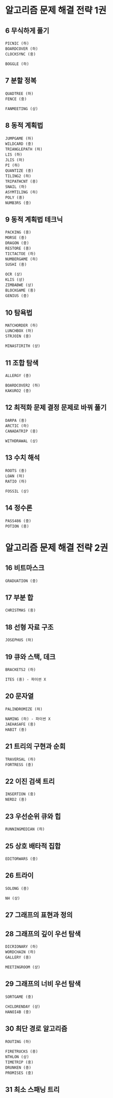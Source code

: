 # 알고리즘 문제 해결 전략 1권
## 6 무식하게 풀기
    PICNIC (하)
    BOARDCOVER (하)
    CLOCKSYNC (중)
        
    BOGGLE (하)
        
## 7 분할 정복
    QUADTREE (하)
    FENCE (중)
        
    FANMEETING (상)
        
## 8 동적 계획법
    JUMPGAME (하)
    WILDCARD (중)
    TRIANGLEPATH (하)
    LIS (하)
    JLIS (하)
    PI (하)
    QUANTIZE (중)
    TILING2 (하)
    TRIPATHCNT (중)
    SNAIL (하)
    ASYMTILING (하)
    POLY (중)
    NUMB3RS (중)
        
## 9 동적 계획법 테크닉
    PACKING (중)
    MORSE (중)
    DRAGON (중)
    RESTORE (중)
    TICTACTOE (하)
    NUMBERGAME (하)
    SUSHI (중)
        
    OCR (상)
    KLIS (상)
    ZIMBABWE (상)
    BLOCKGAME (중)
    GENIUS (중)
        
## 10 탐욕법
    MATCHORDER (하)
    LUNCHBOX (하)
    STRJOIN (중)
        
    MINASTIRITH (상)
        
## 11 조합 탐색
    ALLERGY (중)

    BOARDCOVER2 (하)
    KAKURO2 (중)
        
## 12 최적화 문제 결정 문제로 바꿔 풀기
    DARPA (중)
    ARCTIC (하)
    CANADATRIP (중)
    
    WITHDRAWAL (상)
    
## 13 수치 해석
    ROOTS (중)
    LOAN (하)
    RATIO (하)
    
    FOSSIL (상)

## 14 정수론
    PASS486 (중)
    POTION (중)
    
# 알고리즘 문제 해결 전략 2권
## 16 비트마스크
	GRADUATION (중)

## 17 부분 합
    CHRISTMAS (중)
    
## 18 선형 자료 구조
    JOSEPHUS (하)
    
## 19 큐와 스택, 데크
    BRACKETS2 (하)
    
    ITES (중) - 파이썬 X
    
## 20 문자열
    PALINDROMIZE (하)

    NAMING (하) - 파이썬 X
    JAEHASAFE (중)
    HABIT (중)
    
## 21 트리의 구현과 순회
    TRAVERSAL (하)
    FORTRESS (중)
    
## 22 이진 검색 트리
    INSERTION (중)
    NERD2 (중)
    
## 23 우선순위 큐와 힙
    RUNNINGMEDIAN (하)

## 25 상호 배타적 집합

    EDITORWARS (중)
    
## 26 트라이
    SOLONG (중)
    
    NH (상)
    
## 27 그래프의 표현과 정의

## 28 그래프의 깊이 우선 탐색
    DICRIONARY (하)
    WORDCHAIN (하)
    GALLERY (중)
    
    MEETINGROOM (상)
    
## 29 그래프의 너비 우선 탐색
    SORTGAME (중)
    
    CHILDRENDAY (상)
    HANOI4B (중)
    
## 30 최단 경로 알고리즘
    ROUTING (하)
    
    FIRETRUCKS (중)
    NTHLON (상)
    TIMETRIP (중)
    DRUNKEN (중)
    PROMISES (중)
    
## 31 최소 스패닝 트리
